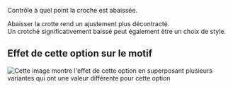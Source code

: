 Contrôle à quel point la croche est abaissée.

Abaisser la crotte rend un ajustement plus décontracté.\
Un crotché significativement baissé peut également être un choix de style.

## Effet de cette option sur le motif

![Cette image montre l'effet de cette option en superposant plusieurs variantes qui ont une valeur différente pour cette option](charlie_crotchdrop_sample.svg "Effet de cette option sur le motif")
